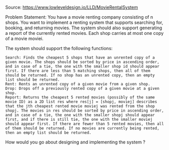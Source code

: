 Source: https://www.lowleveldesign.io/LLD/MovieRentalSystem 

Problem Statement:
You have a movie renting company consisting of n shops. You want to implement a renting system that supports searching for, booking, and returning movies. The system should also support generating a report of the currently rented movies. Each shop carries at most one copy of a movie moviei.

The system should support the following functions:

    Search: Finds the cheapest 5 shops that have an unrented copy of a given movie. The shops should be sorted by price in ascending order, and in case of a tie, the one with the smaller shop id should appear first. If there are less than 5 matching shops, then all of them should be returned. If no shop has an unrented copy, then an empty list should be returned.
    Rent: Rents an unrented copy of a given movie from a given shop.
    Drop: Drops off a previously rented copy of a given movie at a given shop.
    Report: Returns the cheapest 5 rented movies (possibly of the same movie ID) as a 2D list res where res[j] = [shopj, moviej] describes that the jth cheapest rented movie moviej was rented from the shop shopj. The movies in res should be sorted by price in ascending order, and in case of a tie, the one with the smaller shopj should appear first, and if there is still tie, the one with the smaller moviej should appear first. If there are fewer than 5 rented movies, then all of them should be returned. If no movies are currently being rented, then an empty list should be returned.

How would you go about designing and implementing the system ? 